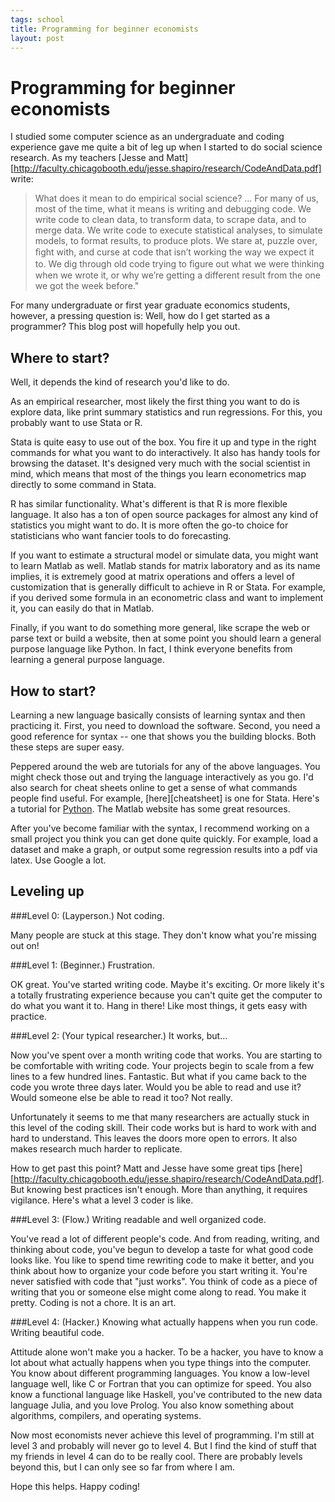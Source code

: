 ```yaml
--- 
tags: school
title: Programming for beginner economists
layout: post
---
```


# Programming for beginner economists

I studied some computer science as an undergraduate and coding experience gave me quite a bit of leg up when I started to do social science research. As my teachers [Jesse and Matt][http://faculty.chicagobooth.edu/jesse.shapiro/research/CodeAndData.pdf] write:  

> What does it mean to do empirical social science? ... For many of us, most of the time, what it means is writing and debugging code. We write code to clean data, to transform data, to scrape data, and to merge data. We write code to execute statistical analyses, to simulate models, to format results, to produce plots. We stare at, puzzle over, ﬁght with, and curse at code that isn’t working the way we expect it to. We dig through old code trying to ﬁgure out what we were thinking when we wrote it, or why we’re getting a different result from the one we got the week before."

For many undergraduate or first year graduate economics students, however, a pressing question is: Well, how do I get started as a programmer? This blog post will hopefully help you out. 

## Where to start? 

Well, it depends the kind of research you'd like to do. 

As an empirical researcher, most likely the first thing you want to do is explore data, like print summary statistics and run regressions. For this, you probably want to use Stata or R. 

Stata is quite easy to use out of the box. You fire it up and type in the right commands for what you want to do interactively. It also has handy tools for browsing the dataset. It's designed very much with the social scientist in mind, which means that most of the things you learn econometrics map directly to some command in Stata. 

R has similar functionality. What's different is that R is more flexible language. It also has a ton of open source packages for almost any kind of statistics you might want to do. It is more often the go-to choice for statisticians who want fancier tools to do forecasting. 

If you want to estimate a structural model or simulate data, you might want to learn Matlab as well. Matlab stands for matrix laboratory and as its name implies, it is extremely good at matrix operations and offers a level of customization that is generally difficult to achieve in R or Stata. For example, if you derived some formula in an econometric class and want to implement it, you can easily do that in Matlab. 

Finally, if you want to do something more general, like scrape the web or parse text or build a website, then at some point you should learn a general purpose language like Python. In fact, I think everyone benefits from learning a general purpose language. 

## How to start? 

Learning a new language basically consists of learning syntax and then practicing it. First, you need to download the software. Second, you need a good reference for syntax -- one that shows you the building blocks. Both these steps are super easy. 

Peppered around the web are tutorials for any of the above languages. You might check those out and trying the language interactively as you go. I'd also search for cheat sheets online to get a sense of what commands people find useful. For example, [here][cheatsheet] is one for Stata. Here's a tutorial for [Python][python]. The Matlab website has some great resources. 

[python]: http://code.tutsplus.com/articles/the-best-way-to-learn-python--net-26288
[stata]: http://lgdata.s3-website-us-east-1.amazonaws.com/docs/2128/370795/Stata_Cheat_Sheet.pdf 

After you've become familiar with the syntax, I recommend working on a small project you think you can get done quite quickly. For example, load a dataset and make a graph, or output some regression results into a pdf via latex. Use Google a lot. 

## Leveling up

###Level 0: (Layperson.) Not coding. 

Many people are stuck at this stage. They don't know what you're missing out on! 

###Level 1: (Beginner.) Frustration. 

OK great. You've started writing code. Maybe it's exciting. Or more likely it's a totally frustrating experience because you can't quite get the computer to do what you want it to. Hang in there! Like most things, it gets easy with practice. 

###Level 2: (Your typical researcher.) It works, but&#8230;

Now you've spent over a month writing code that works. You are starting to be comfortable with writing code. Your projects begin to scale from a few lines to a few hundred lines. Fantastic. But what if you came back to the code you wrote three days later. Would you be able to read and use it? Would someone else be able to read it too? Not really. 

Unfortunately it seems to me that many researchers are actually stuck in this level of the coding skill. Their code works but is hard to work with and hard to understand. This leaves the doors more open to errors. It also makes research much harder to replicate. 

How to get past this point? Matt and Jesse have some great tips [here][http://faculty.chicagobooth.edu/jesse.shapiro/research/CodeAndData.pdf]. But knowing best practices isn't enough. More than anything, it requires vigilance. Here's what a level 3 coder is like. 

###Level 3: (Flow.) Writing readable and well organized code. 

You've read a lot of different people's code. And from reading, writing, and thinking about code, you've begun to develop a taste for what good code looks like. You like to spend time rewriting code to make it better, and you think about how to organize your code before you start writing it. You're never satisfied with code that "just works". You think of code as a piece of writing that you or someone else might come along to read. You make it pretty. Coding is not a chore. It is an art. 

###Level 4: (Hacker.) Knowing what actually happens when you run code. Writing beautiful code. 

Attitude alone won't make you a hacker. To be a hacker, you have to know a lot about what actually happens when you type things into the computer. You know about different programming languages. You know a low-level language well, like C or Fortran that you can optimize for speed. You also know a functional language like Haskell, you've contributed to the new data language Julia, and you love Prolog. You also know something about algorithms, compilers, and operating systems. 

Now most economists never achieve this level of programming. I'm still at level 3 and probably will never go to level 4. But I find the kind of stuff that my friends in level 4 can do to be really cool. There are probably levels beyond this, but I can only see so far from where I am. 

Hope this helps. Happy coding! 
